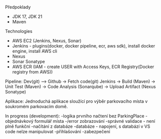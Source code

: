 Předpoklady
- JDK 17, JDK 21
- Maven

Technologies
- AWS EC2 (Jenkins, Nexus, Sonar)
- Jenkins - plugins(docker, docker pipeline, ecr, aws sdk), install docker engine, install AWS cli
- Nexus
- Sonar Sonatype
- AWS ECR (IAM - create USER with Access Keys, ECR Registry(Docker registry from AWS))

Pipeline:
Dev(git) –> Github -> Fetch code(git) Jenkins -> Build (Maven) -> Unit Test (Maven) -> Code Analysis (Sonarqube) -> Upload Artifact (Nexus Sonatype) 

Aplikace:
Jednoduchá aplikace sloužící pro výběr parkovacího místa v soukromém parkovacím domě.

In progress (development):
-logika prvního načtení bez ParkingPlace
-objednávkový formulář místa
-/error zobrazování
-správné validace - není plně funkční
-načítání z databáze
-databáze - napojení, s databází v VS code nelze manipulovat
-přihlašování
-zabezpečení

